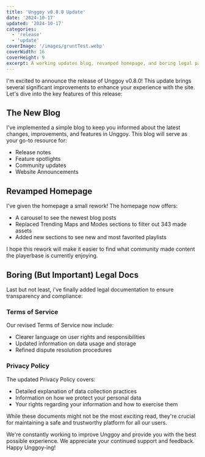 ```yaml
---
title: 'Unggoy v0.8.0 Update'
date: '2024-10-17'
updated: '2024-10-17'
categories:
  - 'release'
  - 'update'
coverImage: '/images/gruntTest.webp'
coverWidth: 16
coverHeight: 9
excerpt: A working updates blog, revamped homepage, and boring legal pages
---
```


I'm excited to announce the release of Unggoy v0.8.0! This update brings several significant improvements to enhance your experience with the site. Let's dive into the key features of this release:

## The New Blog

I've implemented a simple blog to keep you informed about the latest changes, improvements, and features in Unggoy. This blog will serve as your go-to resource for:

- Release notes
- Feature spotlights
- Community updates
- Website Announcements

## Revamped Homepage

I've given the homepage a small rework! The homepage now offers:

- A carousel to see the newest blog posts
- Replaced Trending Maps and Modes sections to filter out 343 made assets
- Added new sections to see new and most favorited playlists

I hope this rework will make it easier to find what community made content the playerbase is currently enjoying.

## Boring (But Important) Legal Docs

Last but not least, i've finally added legal documentation to ensure transparency and compliance:

### Terms of Service

Our revised Terms of Service now include:

- Clearer language on user rights and responsibilities
- Updated information on data usage and storage
- Refined dispute resolution procedures

### Privacy Policy

The updated Privacy Policy covers:

- Detailed explanation of data collection practices
- Information on how we protect your personal data
- Your rights regarding your information and how to exercise them

While these documents might not be the most exciting read, they're crucial for maintaining a safe and trustworthy platform for all our users.

We're constantly working to improve Unggoy and provide you with the best possible experience. We appreciate your continued support and feedback. Happy Unggoy-ing!
